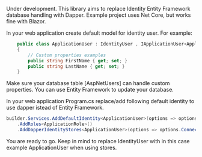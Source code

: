 Under development. This library aims to replace Identity Entity Framework database handling with Dapper. Example project uses Net Core, but works fine with Blazor.

In your web application create default model for identity user. For example:

```csharp
    public class ApplicationUser : IdentityUser , IApplicationUser<ApplicationUser>
    {
        // Custom properties examples
        public string FirstName { get; set; }
        public string LastName { get; set; }
    }
```
Make sure your database table [AspNetUsers] can handle custom properties. You can use Entity Framework to update your database.

In your web application Program.cs replace/add following default identity to use dapper istead of Entity Framework.

```csharp
builder.Services.AddDefaultIdentity<ApplicationUser>(options => options.SignIn.RequireConfirmedAccount = false)
    .AddRoles<ApplicationRole>()
    .AddDapperIdentityStores<ApplicationUser>(options => options.ConnectionString = connectionString);
```

You are ready to go. Keep in mind to replace IdentityUser with in this case example ApplicationUser when using stores.
